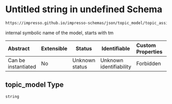 # Untitled string in undefined Schema

```txt
https://impresso.github.io/impresso-schemas/json/topic_model/topic_assignment.schema.json#/properties/topic_model
```

internal symbolic name of the model, starts with tm


| Abstract            | Extensible | Status         | Identifiable            | Custom Properties | Additional Properties | Access Restrictions | Defined In                                                                                   |
| :------------------ | ---------- | -------------- | ----------------------- | :---------------- | --------------------- | ------------------- | -------------------------------------------------------------------------------------------- |
| Can be instantiated | No         | Unknown status | Unknown identifiability | Forbidden         | Allowed               | none                | [topic_assignment.schema.json\*](../out/topic_assignment.schema.json "open original schema") |

## topic_model Type

`string`
